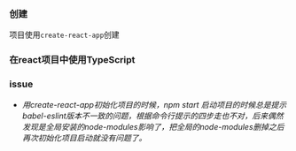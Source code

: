 
### 创建

项目使用`create-react-app`创建

### 在react项目中使用TypeScript





### issue 

- *用create-react-app初始化项目的时候，npm start 启动项目的时候总是提示babel-eslint版本不一致的问题，根据命令行提示的四步走也不对，后来偶然发现是全局安装的node-modules影响了，把全局的node-modules删掉之后再次初始化项目启动就没有问题了。*


